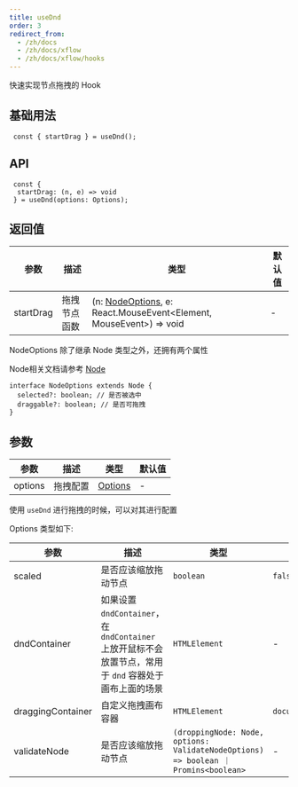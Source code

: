 ```yaml
---
title: useDnd 
order: 3
redirect_from:
  - /zh/docs
  - /zh/docs/xflow
  - /zh/docs/xflow/hooks
---
```


快速实现节点拖拽的 Hook

## 基础用法

```tsx
 const { startDrag } = useDnd();
```

<code id="xflow-hooks-use-dnd" src="@/src/xflow/hooks/use-dnd/index.tsx"></code>

## API

```tsx
 const { 
  startDrag: (n, e) => void
 } = useDnd(options: Options);
```

## 返回值

| 参数 | 描述 | 类型 | 默认值 |
|--------|------|------|-----|
| startDrag | 拖拽节点函数 | (n: [NodeOptions](#use-dnd-startDrag-options), e: React.MouseEvent<Element, MouseEvent>) => void  |-|

<p id="use-dnd-startDrag-options">NodeOptions 除了继承 Node 类型之外，还拥有两个属性 </p>

Node相关文档请参考 [Node](/api/model/node)

```tsx
interface NodeOptions extends Node {
  selected?: boolean; // 是否被选中
  draggable?: boolean; // 是否可拖拽
}
```

## 参数

| 参数 | 描述 | 类型 | 默认值 |
|--------|------|------|-------|
| options| 拖拽配置 | [Options](#use-dnd-options) | - |

使用 `useDnd` 进行拖拽的时候，可以对其进行配置

<p id="use-dnd-options">Options 类型如下:</p>

| 参数 | 描述 | 类型 | 默认值 |
|--------|------|------|-----|
| scaled | 是否应该缩放拖动节点 | `boolean` | `false` |
| dndContainer | 如果设置 `dndContainer`，在 `dndContainer` 上放开鼠标不会放置节点，常用于 `dnd` 容器处于画布上面的场景 | `HTMLElement` | - |
| draggingContainer | 自定义拖拽画布容器 | `HTMLElement` | `document.body` |
| validateNode | 是否应该缩放拖动节点 |  `(droppingNode: Node, options: ValidateNodeOptions) => boolean ｜ Promins<boolean>` | - |
